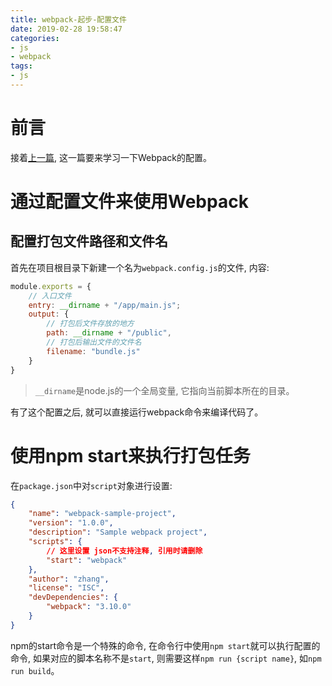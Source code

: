 ```yaml
---
title: webpack-起步-配置文件
date: 2019-02-28 19:58:47
categories:
- js
- webpack
tags:
- js
---
```


# 前言

接着[上一篇](/js/webpack/webpack-first-step.html), 这一篇要来学习一下Webpack的配置。

# 通过配置文件来使用Webpack

## 配置打包文件路径和文件名

首先在项目根目录下新建一个名为`webpack.config.js`的文件, 内容:

```js
module.exports = {
    // 入口文件
    entry: __dirname + "/app/main.js";
    output: {
        // 打包后文件存放的地方
        path: __dirname + "/public",
        // 打包后输出文件的文件名
        filename: "bundle.js"
    }
}
```

> `__dirname`是node.js的一个全局变量, 它指向当前脚本所在的目录。

有了这个配置之后, 就可以直接运行webpack命令来编译代码了。

# 使用npm start来执行打包任务

在`package.json`中对`script`对象进行设置:

```json
{
    "name": "webpack-sample-project",
    "version": "1.0.0",
    "description": "Sample webpack project",
    "scripts": {
        // 这里设置 json不支持注释, 引用时请删除
        "start": "webpack"
    },
    "author": "zhang",
    "license": "ISC",
    "devDependencies": {
        "webpack": "3.10.0"
    }
}
```

npm的start命令是一个特殊的命令, 在命令行中使用`npm start`就可以执行配置的命令, 如果对应的脚本名称不是`start`, 则需要这样`npm run {script name}`, 如`npm run build`。
